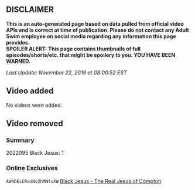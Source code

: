 ## DISCLAIMER
**This is an auto-generated page based on data pulled from official video APIs and is correct at time of publication. Please do not contact any Adult Swim employee on social media regarding any information this page provides.**  
**SPOILER ALERT: This page contains thumbnails of full episodes/shorts/etc. that might be spoilery to you. YOU HAVE BEEN WARNED.**  

_Last Update: November 22, 2019 at 08:00:52 EST_
## Video added
No videos were added.  
## Video removed
### Summary
2022095 Black Jesus: 1  
### Online Exclusives
`AW4DEsCRadNs2hMNfuXW` [Black Jesus - The Real Jesus of Compton](https://www.adultswim.com/videos/black-jesus/the-real-jesus-of-compton)  
